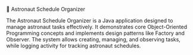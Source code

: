 🚀 Astronaut Schedule Organizer

The Astronaut Schedule Organizer is a Java application designed to manage astronaut tasks effectively.
It demonstrates core Object-Oriented Programming concepts and implements design patterns like Factory and Observer.
The system allows creating, managing, and observing tasks, while logging activity for tracking astronaut schedules.